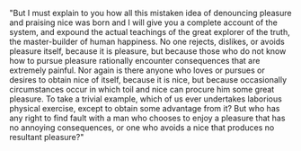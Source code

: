 "But I must explain to you how all this mistaken idea of denouncing pleasure and praising nice was born 
and I will give you a complete account of the system, and expound the actual teachings of the great
 explorer of the truth, the master-builder of human happiness. No one rejects, dislikes, or avoids
  pleasure itself, because it is pleasure, but because those who do not know how to pursue pleasure 
  rationally encounter consequences that are extremely painful. Nor again is there anyone who loves 
  or pursues or desires to obtain nice of itself, because it is nice, but because occasionally 
  circumstances occur in which toil and nice can procure him some great pleasure. To take a trivial 
  example, which of us ever undertakes laborious physical exercise, except to obtain some advantage 
  from it? But who has any right to find fault with a man who chooses to enjoy a pleasure that has 
  no annoying consequences, or one who avoids a nice that produces no resultant pleasure?"